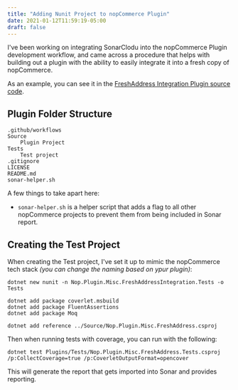 ```yaml
---
title: "Adding Nunit Project to nopCommerce Plugin"
date: 2021-01-12T11:59:19-05:00
draft: false
---
```


I've been working on integrating SonarClodu into the nopCommerce Plugin
development workflow, and came across a procedure that helps with building
out a plugin with the ability to easily integrate it into a fresh copy of
nopCommerce.

As an example, you can see it in the [FreshAddress Integration Plugin source code](https://github.com/dfar-io/freshaddress-integration-for-nopcommerce).

## Plugin Folder Structure

````
.github/workflows
Source
    Plugin Project
Tests
    Test project
.gitignore
LICENSE
README.md
sonar-helper.sh
````

A few things to take apart here:
* `sonar-helper.sh` is a helper script that adds a flag to all other nopCommerce
projects to prevent them from being included in Sonar report.

## Creating the Test Project

When creating the Test project, I've set it up to mimic the nopCommerce tech stack _(you can change the naming based on ypur plugin)_:

````
dotnet new nunit -n Nop.Plugin.Misc.FreshAddressIntegration.Tests -o Tests

dotnet add package coverlet.msbuild
dotnet add package FluentAssertions
dotnet add package Moq

dotnet add reference ../Source/Nop.Plugin.Misc.FreshAddress.csproj
````

Then when running tests with coverage, you can run with the following:
````
dotnet test Plugins/Tests/Nop.Plugin.Misc.FreshAddress.Tests.csproj /p:CollectCoverage=true /p:CoverletOutputFormat=opencover
````

This will generate the report that gets imported into Sonar and provides reporting.